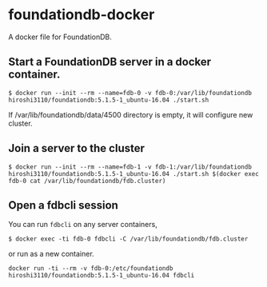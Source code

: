 # foundationdb-docker
A docker file for FoundationDB.


## Start a FoundationDB server in a docker container.

```
$ docker run --init --rm --name=fdb-0 -v fdb-0:/var/lib/foundationdb hiroshi3110/foundationdb:5.1.5-1_ubuntu-16.04 ./start.sh
```

If /var/lib/foundationdb/data/4500 directory is empty, it will configure new cluster.

## Join a server to the cluster

```
$ docker run --init --rm --name=fdb-1 -v fdb-1:/var/lib/foundationdb hiroshi3110/foundationdb:5.1.5-1_ubuntu-16.04 ./start.sh $(docker exec fdb-0 cat /var/lib/foundationdb/fdb.cluster)
```

## Open a fdbcli session

You can run `fdbcli` on any server containers,
```
$ docker exec -ti fdb-0 fdbcli -C /var/lib/foundationdb/fdb.cluster
```

or run as a new container.
```
docker run -ti --rm -v fdb-0:/etc/foundationdb hiroshi3110/foundationdb:5.1.5-1_ubuntu-16.04 fdbcli
```
